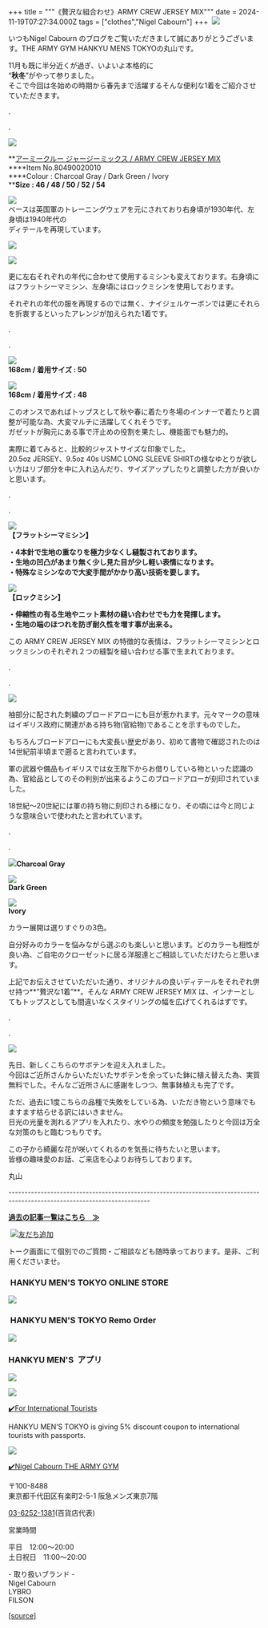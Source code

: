 +++
title = """《贅沢な組合わせ》ARMY CREW JERSEY MIX"""
date = 2024-11-19T07:27:34.000Z
tags = ["clothes","Nigel Cabourn"]
+++
 ![](https://cdn.shopify.com/s/files/1/0094/9295/5196/files/IMG_5545_035075db-39e3-4a49-a6b7-c877e5d81842_480x480.jpg?v=1731487644)

いつもNigel Cabourn のブログをご覧いただきまして誠にありがとうございます。THE ARMY GYM HANKYU MENS TOKYOの丸山です。

11月も既に半分近くが過ぎ、いよいよ本格的に  
“**秋冬**”がやって参りました。  
そこで今回は冬始めの時期から春先まで活躍するそんな便利な1着をご紹介させていただきます。

.

.

![](https://cdn.shopify.com/s/files/1/0094/9295/5196/files/0CA14129-F952-4B94-BDDF-6C42419F407E_480x480.jpg?v=1731920850)

**[アーミークルー ジャージーミックス / ARMY CREW JERSEY MIX](https://web.hh-online.jp/hankyu-mens/goods/index.html?ggcd=M2370048)  
****Item No.80490020010  
****Colour : Charcoal Gray / Dark Green / Ivory  
****Size : 46 / 48 / 50 / 52 / 54**

![](https://cdn.shopify.com/s/files/1/0094/9295/5196/files/E7CCDF16-8112-41D2-BC3D-09012F444433_480x480.jpg?v=1731920279)  
ベースは英国軍のトレーニングウェアを元にされており右身頃が1930年代、左身頃は1940年代の  
ディテールを再現しています。

![](https://cdn.shopify.com/s/files/1/0094/9295/5196/files/D92D277D-FD29-45D5-8BDD-5A12B7F90E28_480x480.jpg?v=1731920387)

![](https://cdn.shopify.com/s/files/1/0094/9295/5196/files/DF5C56DD-EEC2-480B-9631-DD2D5E1D52CE_480x480.jpg?v=1731920237)

更に左右それぞれの年代に合わせて使用するミシンも変えております。右身頃にはフラットシーマミシン、左身頃にはロックミシンを使用しております。

それぞれの年代の服を再現するのでは無く、ナイジェルケーボンでは更にそれらを折衷するといったアレンジが加えられた1着です。

.

.

![](https://cdn.shopify.com/s/files/1/0094/9295/5196/files/0DE069BA-FB82-49D1-AA21-173FB19F3BC2_711e7957-76f6-47db-8b6d-7532f391ca83_480x480.jpg?v=1732001008)  
**168cm / 着用サイズ : 50**

![](https://cdn.shopify.com/s/files/1/0094/9295/5196/files/IMG_5456_0834186f-8328-4687-81cc-ac24ef17f85d_480x480.jpg?v=1732001009)  
**168cm / 着用サイズ : 48**

このオンスであればトップスとして秋や春に着たり冬場のインナーで着たりと調整が可能な為、大変マルチに活躍してくれそうです。  
ガゼットが胸元にある事で汗止めの役割を果たし、機能面でも魅力的。

実際に着てみると、比較的ジャストサイズな印象でした。  
20.5oz JERSEY、9.5oz 40s USMC LONG SLEEVE SHIRTの様なゆとりが欲しい方はリブ部分を中に入れ込んだり、サイズアップしたりと調整した方が良いかと思います。

.

.

![](https://cdn.shopify.com/s/files/1/0094/9295/5196/files/IMG_5517_2764a0cf-62fd-4b00-aeea-0ed1d598b95b_480x480.jpg?v=1731986606)  
**【フラットシーマミシン】**  

**・4本針で生地の重なりを極力少なくし縫製されております。  
・生地の凹凸があまり無く少し見た目が少し軽い表情になります。  
・特殊なミシンなので大変手間がかかり高い技術を要します。**

![](https://cdn.shopify.com/s/files/1/0094/9295/5196/files/IMG_5519_4739a593-25be-4e34-8992-70e4eb9b4486_480x480.jpg?v=1731986606)  
**【ロックミシン】** 

**・伸縮性の有る生地やニット素材の縫い合わせでも力を発揮します。**  
**・生地の端のほつれを防ぎ耐久性を増す事が出来る。**

この ARMY CREW JERSEY MIX の特徴的な表情は、フラットシーマミシンとロックミシンのそれぞれ２つの縫製を縫い合わせる事で生まれております。

.

.

![](https://cdn.shopify.com/s/files/1/0094/9295/5196/files/IMG_5468_01b27674-39e5-4add-8a9e-4479b9d18060_480x480.jpg?v=1731486966)  
  
袖部分に配された刺繍のブロードアローにも目が惹かれます。元々マークの意味はイギリス政府に関連がある持ち物(官給物)であることを示すものでした。

もちろんブロードアローにも大変長い歴史があり、初めて書物で確認されたのは14世紀前半頃まで遡ると言われています。  
  
軍の武器や備品もイギリスでは女王陛下からお借りしている物といった認識の為、官給品としてのその判別が出来るようこのブロードアローが刻印されていました。

18世紀〜20世紀には軍の持ち物に刻印される様になり、その頃には今と同じような意味合いで使われたと言われています。

.

.

![](https://cdn.shopify.com/s/files/1/0094/9295/5196/files/IMG_1972_49e5e024-d104-4ac7-95c7-037e12217bea_480x480.jpg?v=1732000826)**Charcoal Gray**   

![](https://cdn.shopify.com/s/files/1/0094/9295/5196/files/IMG_1967_89474e11-ca6e-4748-8b54-4883892ab5fa_480x480.jpg?v=1732000826)  
**Dark Green** 

****![](https://cdn.shopify.com/s/files/1/0094/9295/5196/files/IMG_1969_480x480.jpg?v=1732000826)  
Ivory****

カラー展開は選りすぐりの3色。

自分好みのカラーを悩みながら選ぶのも楽しいと思います。どのカラーも相性が良い為、ご自宅のクローゼットに居る洋服達とご相談していただけたらと思います。

上記でお伝えさせていただいた通り、オリジナルの良いディテールをそれぞれ併せ持つ**”贅沢な1着”**。そんな ARMY CREW JERSEY MIX は、インナーとしてもトップスとしても間違いなくスタイリングの幅を広げてくれるはずです。

.

.

![](https://cdn.shopify.com/s/files/1/0094/9295/5196/files/FullSizeRender_d18668e8-2a08-4c6f-8268-aee11df4aa0c_480x480.jpg?v=1726543603)

先日、新しくこちらのサボテンを迎え入れました。  
今回はご近所さんからいただいたサボテンを余っていた鉢に植え替えた為、実質無料でした。そんなご近所さんに感謝をしつつ、無事鉢植えも完了です。

ただ、過去に1度こちらの品種で失敗をしている為、いただき物という意味でもますます枯らせる訳にはいきません。  
日光の光量を測れるアプリを入れたり、水やりの頻度を勉強したりと今回は万全な対策のもと臨むつもりです。  
  
この子から綺麗な花が咲いてくれるのを気長に待ちたいと思います。  
皆様の趣味愛のお話、ご来店を心よりお待ちしております。

  
丸山

\--------------------------------------------------------------------------------------------------------------------------

[**過去の記事一覧はこちら　≫**](https://cabourn.jp/blogs/shop-info/tagged/the-army-gym-hankyu-mens-tokyo)

 [![友だち追加](https://scdn.line-apps.com/n/line_add_friends/btn/ja.png)](https://lin.ee/NdALMrk)

トーク画面にて個別でのご質問・ご相談なども随時承っております。是非、ご利用くださいませ。

###  HANKYU MEN'S TOKYO ONLINE STORE

[![](https://cdn.shopify.com/s/files/1/0094/9295/5196/files/89E08B8F-87A2-468C-B5C0-CCCEBD744C0B_240x240.jpg?v=1652323830)](https://web.hh-online.jp/hankyu-mens/goods/list.html?shoptype=1&cid=b_mgs_vtr_amg)

###  HANKYU MEN'S TOKYO Remo Order

[![](https://cdn.shopify.com/s/files/1/0094/9295/5196/files/IMG_4203_480x480.png?v=1693122470)](https://web.hh-online.jp/hankyu-mens/contents/remoorder/)

### HANKYU MEN'S  アプリ

[**![](https://cdn.shopify.com/s/files/1/0094/9295/5196/files/IMG_4236_480x480.png?v=1693821347)**](https://web.hh-online.jp/hankyu-mens/contents/app/)

![](https://cdn.shopify.com/s/files/1/0094/9295/5196/files/642F2481-827F-485B-B569-888BEA4847CE.gif?v=1599792399)

[✔️](https://www.hankyu-dept.co.jp/mens-tokyo/guestcoupon/)[For International Tourists](https://www.hankyu-dept.co.jp/mens-tokyo/guestcoupon/)

HANKYU MEN’S TOKYO is giving 5% discount coupon to international tourists with passports.

![](https://cdn.shopify.com/s/files/1/0094/9295/5196/files/111.jpg?v=1630658023)

[✔️Nigel Cabourn THE ARMY GYM](https://web.hh-online.jp/hankyu-mens/goods/list.html?shoptype=1&cid=b_mgs_vtr_amg)

〒100-8488  
東京都千代田区有楽町2-5-1 阪急メンズ東京7階

[03-6252-1381](tel:0362521381)(百貨店代表)

営業時間

平日　12:00～20:00  
土日祝日　11:00～20:00  

\- 取り扱いブランド -  
Nigel Cabourn  
LYBRO  
FILSON

[[source]](https://cabourn.jp/blogs/shop-info/army-crew-jersey-mix-9-16%E4%BA%88%E5%AE%9A)
